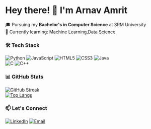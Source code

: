 # Hey there! 👋 I'm Arnav Amrit

🎓 Pursuing my **Bachelor's in Computer Science** at SRM University  
🌱 Currently learning: Machine Learning,Data Science 

### 🛠️ Tech Stack  
![Python](https://img.shields.io/badge/Python-3776AB?logo=python&logoColor=white)
![JavaScript](https://img.shields.io/badge/JavaScript-F7DF1E?logo=javascript&logoColor=black)
![HTML5](https://img.shields.io/badge/HTML5-E34F26?logo=html5&logoColor=white)
![CSS3](https://img.shields.io/badge/CSS3-1572B6?logo=css3&logoColor=white)
![Java](https://img.shields.io/badge/Java-007396?logo=java&logoColor=white)  
![C](https://img.shields.io/badge/C-A8B9CC?logo=c&logoColor=black)
![C++](https://img.shields.io/badge/C++-00599C?logo=c%2B%2B&logoColor=white)

### 📊 GitHub Stats  
[![GitHub Streak](https://streak-stats.demolab.com?user=CrunchyHades2408&theme=radical)](https://git.io/streak-stats)  
[![Top Langs](https://github-readme-stats.vercel.app/api/top-langs/?username=CrunchyHades2408&layout=compact&theme=radical)](https://github.com/anuraghazra/github-readme-stats)  

### 📫 Let's Connect  
[![LinkedIn](https://img.shields.io/badge/LinkedIn-0077B5?logo=linkedin)](https://www.linkedin.com/in/arnav-amrit-7b7ab22bb/)
[![Email](https://img.shields.io/badge/Email-D14836?logo=gmail)](mailto:arnavamrit525@gmail.com)
